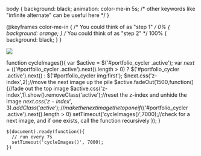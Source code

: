 
body {
  background: black;
  animation: color-me-in 5s; /* other keywords like "infinite alternate" can be useful here */
}

@keyframes color-me-in {
  /* You could think of as "step 1" */
  0% {
    background: orange;
  }
  /* You could think of as "step 2" */
  100% {
    background: black;
  }
}

<img style="-webkit-user-select: none;margin: auto;background-color: hsl(0, 0%, 90%);transition: background-color 300ms;" src="https://learn-us-east-1-prod-fleet02-xythos.content.blackboardcdn.com/5d2dddd0100bb/6509771?X-Blackboard-Expiration=1616479200000&amp;X-Blackboard-Signature=sw%2BMH%2FRjCZaP6SVNbP0UbQgAnMX3%2BQ4qahpnU%2BM2EJk%3D&amp;X-Blackboard-Client-Id=100617&amp;response-cache-control=private%2C%20max-age%3D21600&amp;response-content-disposition=inline%3B%20filename%2A%3DUTF-8%27%27lab9-guy-walking.gif&amp;response-content-type=image%2Fgif&amp;X-Amz-Algorithm=AWS4-HMAC-SHA256&amp;X-Amz-Date=20210323T000000Z&amp;X-Amz-SignedHeaders=host&amp;X-Amz-Expires=21600&amp;X-Amz-Credential=AKIAZH6WM4PL5SJBSTP6%2F20210323%2Fus-east-1%2Fs3%2Faws4_request&amp;X-Amz-Signature=065036f0ca5720af1a876cdf45940896ea248d3273548527bfbabbbff7dad4bd">

function cycleImages(){
      var $active = $('#portfolio_cycler .active');
      var $next = ($('#portfolio_cycler .active').next().length > 0) ? $('#portfolio_cycler .active').next() : $('#portfolio_cycler img:first');
      $next.css('z-index',2);//move the next image up the pile
	  $active.fadeOut(1500,function(){//fade out the top image
	  $active.css('z-index',1).show().removeClass('active');//reset the z-index and unhide the image
      $next.css('z-index',3).addClass('active');//make the next image the top one
	  if ($('#portfolio_cycler .active').next().length > 0) setTimeout('cycleImages()',7000);//check for a next image, and if one exists, call the function recursively
      });
    }

    $(document).ready(function(){
      // run every 7s
      setTimeout('cycleImages()', 7000);
    })
